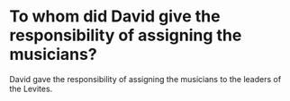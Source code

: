 # To whom did David give the responsibility of assigning the musicians?

David gave the responsibility of assigning the musicians to the leaders of the Levites.
